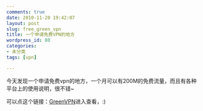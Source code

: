 ```yaml
---
comments: true
date: 2010-11-20 19:42:07
layout: post
slug: free_green_vpn
title: 一个申请免费VPN的地方
wordpress_id: 80
categories:
- 未分类
tags: [vpn]

---
```


今天发现一个申请免费vpn的地方，一个月可以有200M的免费流量，而且有各种平台上的使用说明，很不错~

可以点这个链接：[GreenVPN](http://www.greenvpn.net/join.php?ref=leivli)进入查看，:)
